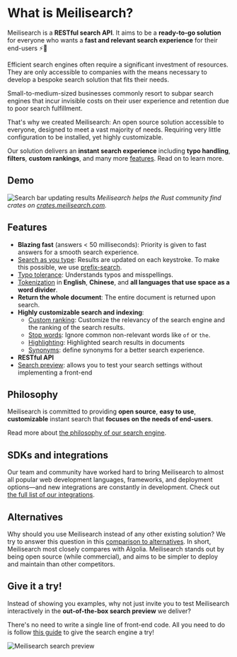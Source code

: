 # What is Meilisearch?

Meilisearch is a **RESTful search API**. It aims to be a **ready-to-go solution** for everyone who wants a **fast and relevant search experience** for their end-users ⚡️🔎

Efficient search engines often require a significant investment of resources. They are only accessible to companies with the means necessary to develop a bespoke search solution that fits their needs.

Small-to-medium-sized businesses commonly resort to subpar search engines that incur invisible costs on their user experience and retention due to poor search fulfillment.

That's why we created Meilisearch: An open source solution accessible to everyone, designed to meet a vast majority of needs. Requiring very little configuration to be installed, yet highly customizable.

Our solution delivers an **instant search experience** including **typo handling**, **filters**, **custom rankings**, and many more [features](#features). Read on to learn more.

## Demo

![Search bar updating results](/crates-io-demo.gif)
_Meilisearch helps the Rust community find crates on [crates.meilisearch.com](https://crates.meilisearch.com)._

## Features

- **Blazing fast** (answers < 50 milliseconds): Priority is given to fast answers for a smooth search experience.
- [Search as you type](/learn/what_is_meilisearch/features.md#search-as-you-type): Results are updated on each keystroke. To make this possible, we use [prefix-search](/learn/advanced/prefix.md#prefix-search).
- [Typo tolerance](/learn/what_is_meilisearch/features.md#typo-tolerant): Understands typos and misspellings.
- [Tokenization](/learn/advanced/tokenization.md) in **English**, **Chinese**, and **all languages that use space as a word divider**.
- **Return the whole document**: The entire document is returned upon search.
- **Highly customizable search and indexing**:
  - [Custom ranking](/learn/core_concepts/relevancy.md): Customize the relevancy of the search engine and the ranking of the search results.
  - [Stop words](/reference/api/settings.md#stop-words): Ignore common non-relevant words like `of` or `the`.
  - [Highlighting](/learn/what_is_meilisearch/features.md#highlighting): Highlighted search results in documents
  - [Synonyms](/learn/what_is_meilisearch/features.md#synonyms): define synonyms for a better search experience.
- **RESTful API**
- [Search preview](/learn/what_is_meilisearch/search_preview.md): allows you to test your search settings without implementing a front-end

## Philosophy

Meilisearch is committed to providing **open source**, **easy to use**, **customizable** instant search that **focuses on the needs of end-users**.

Read more about [the philosophy of our search engine](/learn/what_is_meilisearch/philosophy.md).

## SDKs and integrations

Our team and community have worked hard to bring Meilisearch to almost all popular web development languages, frameworks, and deployment options—and new integrations are constantly in development. Check out [the full list of our integrations](/learn/what_is_meilisearch/sdks.md).

## Alternatives

Why should you use Meilisearch instead of any other existing solution? We try to answer this question in this [comparison to alternatives](/learn/what_is_meilisearch/comparison_to_alternatives.md). In short, Meilisearch most closely compares with Algolia. Meilisearch stands out by being open source (while commercial), and aims to be simpler to deploy and maintain than other competitors.

## Give it a try!

Instead of showing you examples, why not just invite you to test Meilisearch interactively in the **out-of-the-box search preview** we deliver?

There's no need to write a single line of front-end code. All you need to do is follow [this guide](/learn/getting_started/quick_start.md) to give the search engine a try!

![Meilisearch search preview](/search_preview/no_documents.png)

